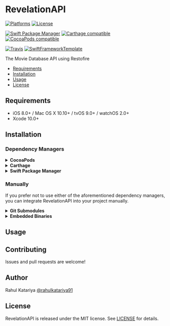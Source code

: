 # RevelationAPI

[![Platforms](https://img.shields.io/cocoapods/p/RevelationAPI.svg)](https://cocoapods.org/pods/RevelationAPI)
[![License](https://img.shields.io/cocoapods/l/RevelationAPI.svg)](https://raw.githubusercontent.com/RahulKatariya/RevelationAPI/master/LICENSE)

[![Swift Package Manager](https://img.shields.io/badge/Swift%20Package%20Manager-compatible-brightgreen.svg)](https://github.com/apple/swift-package-manager)
[![Carthage compatible](https://img.shields.io/badge/Carthage-compatible-4BC51D.svg?style=flat)](https://github.com/Carthage/Carthage)
[![CocoaPods compatible](https://img.shields.io/cocoapods/v/RevelationAPI.svg)](https://cocoapods.org/pods/RevelationAPI)

[![Travis](https://img.shields.io/travis/RahulKatariya/RevelationAPI/master.svg)](https://travis-ci.org/RahulKatariya/RevelationAPI/branches)
[![SwiftFrameworkTemplate](https://img.shields.io/badge/SwiftFramework-Template-red.svg)](http://github.com/RahulKatariya/SwiftFrameworkTemplate)

The Movie Database API using Restofire

- [Requirements](#requirements)
- [Installation](#installation)
- [Usage](#usage)
- [License](#license)

## Requirements

- iOS 8.0+ / Mac OS X 10.10+ / tvOS 9.0+ / watchOS 2.0+
- Xcode 10.0+

## Installation

### Dependency Managers
<details>
  <summary><strong>CocoaPods</strong></summary>

[CocoaPods](http://cocoapods.org) is a dependency manager for Cocoa projects. You can install it with the following command:

```bash
$ gem install cocoapods
```

To integrate RevelationAPI into your Xcode project using CocoaPods, specify it in your `Podfile`:

```ruby
source 'https://github.com/CocoaPods/Specs.git'
platform :ios, '8.0'
use_frameworks!

pod 'RevelationAPI', '~> 0.0.1'
```

Then, run the following command:

```bash
$ pod install
```

</details>

<details>
  <summary><strong>Carthage</strong></summary>

[Carthage](https://github.com/Carthage/Carthage) is a decentralized dependency manager that automates the process of adding frameworks to your Cocoa application.

You can install Carthage with [Homebrew](http://brew.sh/) using the following command:

```bash
$ brew update
$ brew install carthage
```

To integrate RevelationAPI into your Xcode project using Carthage, specify it in your `Cartfile`:

```ogdl
github "RahulKatariya/RevelationAPI" ~> 0.0.1
```

</details>

<details>
  <summary><strong>Swift Package Manager</strong></summary>

To use RevelationAPI as a [Swift Package Manager](https://swift.org/package-manager/) package just add the following in your Package.swift file.

``` swift
// swift-tools-version:4.2

import PackageDescription

let package = Package(
    name: "HelloRevelationAPI",
    dependencies: [
        .package(url: "https://github.com/RahulKatariya/RevelationAPI.git", .upToNextMajor(from: "0.0.1"))
    ],
    targets: [
        .target(name: "HelloRevelationAPI", dependencies: ["RevelationAPI"])
    ]
)
```
</details>

### Manually

If you prefer not to use either of the aforementioned dependency managers, you can integrate RevelationAPI into your project manually.

<details>
  <summary><strong>Git Submodules</strong></summary><p>

- Open up Terminal, `cd` into your top-level project directory, and run the following command "if" your project is not initialized as a git repository:

```bash
$ git init
```

- Add RevelationAPI as a git [submodule](http://git-scm.com/docs/git-submodule) by running the following command:

```bash
$ git submodule add https://github.com/RahulKatariya/RevelationAPI.git
$ git submodule update --init --recursive
```

- Open the new `RevelationAPI` folder, and drag the `RevelationAPI.xcodeproj` into the Project Navigator of your application's Xcode project.

    > It should appear nested underneath your application's blue project icon. Whether it is above or below all the other Xcode groups does not matter.

- Select the `RevelationAPI.xcodeproj` in the Project Navigator and verify the deployment target matches that of your application target.
- Next, select your application project in the Project Navigator (blue project icon) to navigate to the target configuration window and select the application target under the "Targets" heading in the sidebar.
- In the tab bar at the top of that window, open the "General" panel.
- Click on the `+` button under the "Embedded Binaries" section.
- You will see two different `RevelationAPI.xcodeproj` folders each with two different versions of the `RevelationAPI.framework` nested inside a `Products` folder.

    > It does not matter which `Products` folder you choose from.

- Select the `RevelationAPI.framework`.

- And that's it!

> The `RevelationAPI.framework` is automagically added as a target dependency, linked framework and embedded framework in a copy files build phase which is all you need to build on the simulator and a device.

</p></details>

<details>
  <summary><strong>Embedded Binaries</strong></summary><p>

- Download the latest release from https://github.com/RahulKatariya/RevelationAPI/releases
- Next, select your application project in the Project Navigator (blue project icon) to navigate to the target configuration window and select the application target under the "Targets" heading in the sidebar.
- In the tab bar at the top of that window, open the "General" panel.
- Click on the `+` button under the "Embedded Binaries" section.
- Add the downloaded `RevelationAPI.framework`.
- And that's it!

</p></details>

## Usage

## Contributing

Issues and pull requests are welcome!

## Author

Rahul Katariya [@rahulkatariya91](https://twitter.com/rahulkatariya91)

## License

RevelationAPI is released under the MIT license. See [LICENSE](https://github.com/RahulKatariya/RevelationAPI/blob/master/LICENSE) for details.
